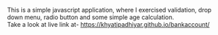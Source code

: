 This is a simple javascript application, where I exercised validation, drop down menu, radio button and some simple age calculation.<br/> Take a look at live link at- https://khyatipadhiyar.github.io/bankaccount/
